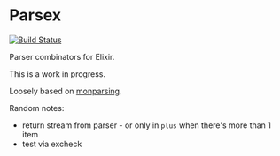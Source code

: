 Parsex
======
[![Build Status](https://travis-ci.org/herenowcoder/parsex.svg?branch=master)](https://travis-ci.org/herenowcoder/parsex)

Parser combinators for Elixir.

This is a work in progress. 

Loosely based on [monparsing].

[monparsing]: http://www.cs.nott.ac.uk/~gmh/bib.html#monparsing

Random notes:
* return stream from parser - or only in `plus` when there's more
  than 1 item
* test via excheck
